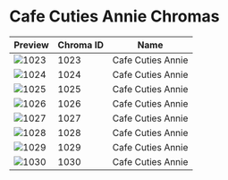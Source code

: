 # Cafe Cuties Annie Chromas

| Preview | Chroma ID | Name |
|---------|-----------|------|
| ![1023](https://raw.communitydragon.org/latest/plugins/rcp-be-lol-game-data/global/default/v1/champion-chroma-images/1/1023.png) | 1023 | Cafe Cuties Annie |
| ![1024](https://raw.communitydragon.org/latest/plugins/rcp-be-lol-game-data/global/default/v1/champion-chroma-images/1/1024.png) | 1024 | Cafe Cuties Annie |
| ![1025](https://raw.communitydragon.org/latest/plugins/rcp-be-lol-game-data/global/default/v1/champion-chroma-images/1/1025.png) | 1025 | Cafe Cuties Annie |
| ![1026](https://raw.communitydragon.org/latest/plugins/rcp-be-lol-game-data/global/default/v1/champion-chroma-images/1/1026.png) | 1026 | Cafe Cuties Annie |
| ![1027](https://raw.communitydragon.org/latest/plugins/rcp-be-lol-game-data/global/default/v1/champion-chroma-images/1/1027.png) | 1027 | Cafe Cuties Annie |
| ![1028](https://raw.communitydragon.org/latest/plugins/rcp-be-lol-game-data/global/default/v1/champion-chroma-images/1/1028.png) | 1028 | Cafe Cuties Annie |
| ![1029](https://raw.communitydragon.org/latest/plugins/rcp-be-lol-game-data/global/default/v1/champion-chroma-images/1/1029.png) | 1029 | Cafe Cuties Annie |
| ![1030](https://raw.communitydragon.org/latest/plugins/rcp-be-lol-game-data/global/default/v1/champion-chroma-images/1/1030.png) | 1030 | Cafe Cuties Annie |